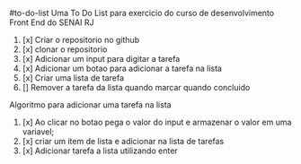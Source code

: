 #to-do-list
Uma To Do List para exercicio do curso de desenvolvimento Front End do SENAI RJ

1. [x] Criar o repositorio no github
2. [x] clonar o repositorio
3. [x] Adicionar um input para digitar a tarefa
4. [x] Adicionar um botao para adicionar a tarefa na lista
5. [x] Criar uma lista de tarefa
6. [] Remover a tarefa da lista quando marcar quando concluido


Algoritmo para adicionar uma tarefa na lista
1. [x] Ao clicar no botao pega o valor do input e armazenar o valor em uma variavel;
2. [x] criar um item de lista e adicionar na lista de tarefas
3. [x] Adicionar tarefa a lista utilizando enter